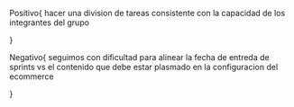 Positivo{
    hacer una division de tareas consistente con la capacidad de los integrantes del grupo
    
 }
 
 
 Negativo{
       seguimos con dificultad para alinear la fecha de entreda de sprints vs el contenido que debe estar plasmado en la configuracion del ecommerce

}
